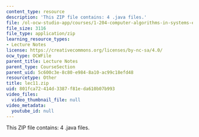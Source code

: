 ```yaml
---
content_type: resource
description: 'This ZIP file contains: 4 .java files.'
file: /ol-ocw-studio-app/courses/1-204-computer-algorithms-in-systems-engineering-spring-2010/801fca72414d3387f81eda610b07b993_lec11.zip
file_size: 3116
file_type: application/zip
learning_resource_types:
- Lecture Notes
license: https://creativecommons.org/licenses/by-nc-sa/4.0/
ocw_type: OCWFile
parent_title: Lecture Notes
parent_type: CourseSection
parent_uid: 5c600c3e-8c80-e984-8a10-ac99c18efd48
resourcetype: Other
title: lec11.zip
uid: 801fca72-414d-3387-f81e-da610b07b993
video_files:
  video_thumbnail_file: null
video_metadata:
  youtube_id: null
---
```

This ZIP file contains: 4 .java files.